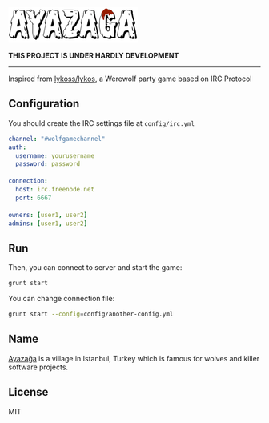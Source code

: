 ![Ayazağa](./.assets/images/logo-small.png)

**THIS PROJECT IS UNDER HARDLY DEVELOPMENT**
***

Inspired from [lykoss/lykos][1], a Werewolf party game based on IRC Protocol

## Configuration

You should create the IRC settings file at `config/irc.yml`

```yaml
channel: "#wolfgamechannel"
auth:
  username: yourusername
  password: password

connection:
  host: irc.freenode.net
  port: 6667

owners: [user1, user2]
admins: [user1, user2]
```

## Run

Then, you can connect to server and start the game:

```bash
grunt start
```

You can change connection file:

```bash
grunt start --config=config/another-config.yml
```

## Name

[Ayazağa][2] is a village in Istanbul, Turkey which is famous for wolves and
killer software projects.

## License
MIT

[1]: http://github.com/lykoss/lykos
[2]: http://tr.wikipedia.org/wiki/Ayaza%C4%9Fa,_Sar%C4%B1yer
